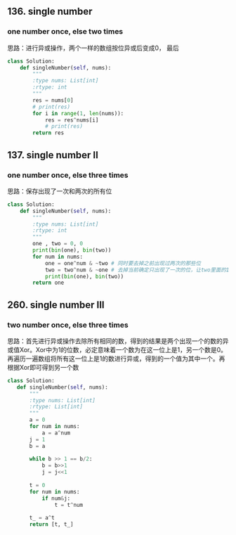 ## 136. single number
### one number once, else two times
思路：进行异或操作，两个一样的数组按位异或后变成0， 最后
```Python
class Solution:
    def singleNumber(self, nums):
        """
        :type nums: List[int]
        :rtype: int
        """
        res = nums[0]
        # print(res)
        for i in range(1, len(nums)):
            res = res^nums[i]
            # print(res)
        return res
```




## 137. single number II
### one number once, else three times
思路：保存出现了一次和两次的所有位
```python
class Solution:
    def singleNumber(self, nums):
        """
        :type nums: List[int]
        :rtype: int
        """
        one , two = 0, 0
        print(bin(one), bin(two))
        for num in nums:
            one = one^num & ~two # 同时要去掉之前出现过两次的那些位
            two = two^num & ~one # 去掉当前确定只出现了一次的位，让two里面的1碰到0保持1，two里面的0碰到1也保持0
            print(bin(one), bin(two))
        return one
 ```
 
        
 ## 260. single number III
 ### two number once, else three times
 思路：首先进行异或操作去除所有相同的数，得到的结果是两个出现一个的数的异或值Xor。Xor中为1的位数，必定意味着一个数为在这一位上是1，另一个数是0。再遍历一遍数组将所有这一位上是1的数进行异或，得到的一个值为其中一个。再根据Xor即可得到另一个数
 ```Python
 class Solution:
    def singleNumber(self, nums):
        """
        :type nums: List[int]
        :rtype: List[int]
        """
        a = 0
        for num in nums:
            a = a^num
        j = 1
        b = a
        
        while b >> 1 == b/2:
            b = b>>1
            j = j<<1
        
        t = 0
        for num in nums:
            if num&j:
                t = t^num
        
        t_ = a^t
        return [t, t_]
```
